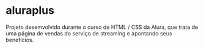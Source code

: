 # aluraplus
Projeto desemvolvido durante o curso de HTML  / CSS  da Alura, que trata de uma página de vendas do serviço de streaming e apontando seus benefícios.
